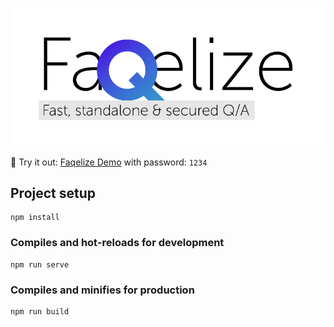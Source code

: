 ![Banner](assets/banner.jpg)

🖤 Try it out: [Faqelize Demo](https://ilyich.ru/Faqelize/) with password: `1234`


## Project setup
```
npm install
```

### Compiles and hot-reloads for development
```
npm run serve
```

### Compiles and minifies for production
```
npm run build
```
